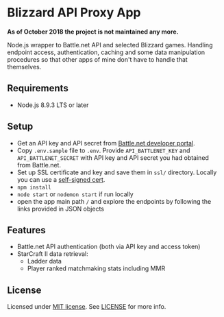 # Blizzard API Proxy App

**As of October 2018 the project is not maintained any more.**

Node.js wrapper to Battle.net API and selected Blizzard games.
Handling endpoint access, authentication, caching and some data manipulation procedures
so that other apps of mine don't have to handle that themselves.

## Requirements

* Node.js 8.9.3 LTS or later

## Setup

* Get an API key and API secret from [Battle.net developer portal](https://dev.battle.net/).
* Copy `.env.sample` file to `.env`. Provide `API_BATTLENET_KEY` and `API_BATTLENET_SECRET`
with API key and API secret you had obtained from Battle.net.
* Set up SSL certificate and key and save them in `ssl/` directory. Locally you can use a [self-signed cert](https://gist.github.com/lwojcik/a513d0cabad380d0b8df74c08431426c).
* `npm install`
* `node start` or `nodemon start` if run locally
* open the app main path `/` and explore the endpoints by following the links provided in JSON objects

## Features

* Battle.net API authentication (both via API key and access token)
* StarCraft II data retrieval:
  * Ladder data
  * Player ranked matchmaking stats including MMR

## License

Licensed under [MIT license](https://github.com/lwojcik/blizzard-api-proxy/blob/master/LICENSE).
See [LICENSE](https://github.com/lwojcik/blizzard-api-proxy/blob/master/LICENSE) for more info.
